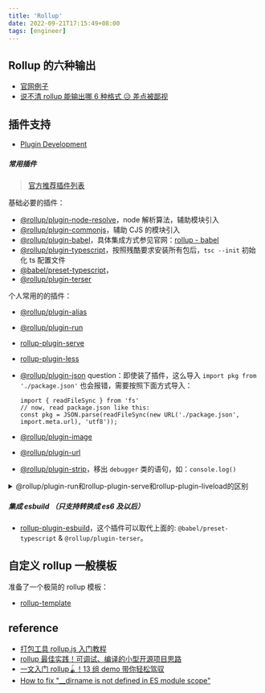 ```yaml
---
title: 'Rollup'
date: 2022-09-21T17:15:49+08:00
tags: [engineer]
---
```


## Rollup 的六种输出

- [官网例子](https://rollupjs.org/repl/)
- [说不清 rollup 能输出哪 6 种格式 😥 差点被鄙视](https://juejin.cn/post/7051236803344334862)

## 插件支持

- [Plugin Development](https://rollupjs.org/plugin-development/)

##### 常用插件

> [官方推荐插件列表](https://github.com/rollup/awesome)

基础必要的插件：

- [@rollup/plugin-node-resolve](https://www.npmjs.com/package/@rollup/plugin-node-resolve)，node 解析算法，辅助模块引入
- [@rollup/plugin-commonjs](https://www.npmjs.com/package/@rollup/plugin-commonjs)，辅助 CJS 的模块引入
- [@rollup/plugin-babel](https://www.npmjs.com/package/@rollup/plugin-babel)，具体集成方式参见官网：[rollup - babel](https://rollupjs.org/tools/#babel)
- [@rollup/plugin-typescript](https://www.npmjs.com/package/@rollup/plugin-typescript)，按照残酷要求安装所有包后，`tsc --init` 初始化 ts 配置文件
- [@babel/preset-typescript](https://www.npmjs.com/package/@babel/preset-typescript)，
- [@rollup/plugin-terser](https://www.npmjs.com/package/@rollup/plugin-terser)

个人常用的的插件：

- [@rollup/plugin-alias](https://www.npmjs.com/package/@rollup/plugin-alias)
- [@rollup/plugin-run](https://www.npmjs.com/package/@rollup/plugin-run)
- [rollup-plugin-serve](https://www.npmjs.com/package/rollup-plugin-serve)

- [rollup-plugin-less](https://www.npmjs.com/package/rollup-plugin-less)
- [@rollup/plugin-json](https://www.npmjs.com/package/@rollup/plugin-json)
  question：即使装了插件，这么导入 `import pkg from './package.json'` 也会报错，需要按照下面方式导入：
  ```JS
  import { readFileSync } from 'fs'
  // now, read package.json like this:
  const pkg = JSON.parse(readFileSync(new URL('./package.json', import.meta.url), 'utf8'));
  ```
- [@rollup/plugin-image](https://www.npmjs.com/package/@rollup/plugin-image)
- [@rollup/plugin-url](https://www.npmjs.com/package/@rollup/plugin-url)
- [@rollup/plugin-strip](https://www.npmjs.com/package/@rollup/plugin-strip)，移出 `debugger` 类的语句，如：`console.log()`

<details>
<summary>@rollup/plugin-run和rollup-plugin-serve和rollup-plugin-liveload的区别</summary>

1. `@rollup/plugin-run `：用于在打包完成后自动运行生成的代码（包括命令行工具和服务等），可以帮助开发者快速地运行和测试项目。比如，你可以在 npm script 中使用这个插件来启动构建后的打包文件。
2. `rollup-plugin-serve` ：用于在开发过程中实时地提供一个 Web 服务器，可以使开发者在本地预览调试代码，具有文件监听、自动刷新等功能。
3. `rollup-plugin-liveload` ：也是用于实现实时预览和自动刷新的插件，但与 rollup-plugin-serve 不同的是，它并不包含 Web 服务器，而是会打开指定的 HTML 文件，并在其中注入一个 WebSocket 客户端来实现实时刷新的效果。

因此，这三个插件的主要区别在于它们的作用和使用方式。`@rollup/plugin-run` 是一个命令行工具，可以在打包后自动运行生成的代码，`rollup-plugin-serve` 和 `rollup-plugin-liveload` 则都是用于开发过程中的实时预览和自动刷新，但 `rollup-plugin-serve` 提供了一个 Web 服务器，而 `rollup-plugin-liveload` 则需要手动在 HTML 文件中添加 WebSocket 客户端代码。

</details>

##### 集成 esbuild （只支持转换成 es6 及以后）

- [rollup-plugin-esbuild](https://github.com/egoist/rollup-plugin-esbuild)，这个插件可以取代上面的: `@babel/preset-typescript` & `@rollup/plugin-terser`。

## 自定义 rollup 一般模板

准备了一个极简的 rollup 模板：

- [rollup-template](https://github.com/yokiizx/rollup-template)

## reference

- [打包工具 rollup.js 入门教程](https://www.ruanyifeng.com/blog/2022/05/rollup.html)
- [rollup 最佳实践！可调试、编译的小型开源项目思路](https://mp.weixin.qq.com/s/nnZFbNpLnrgfcsi1_y3rrA)
- [一文入门 rollup🪀！13 组 demo 带你轻松驾驭](https://juejin.cn/post/7069555431303020580)
- [How to fix "\_\_dirname is not defined in ES module scope"](https://flaviocopes.com/fix-dirname-not-defined-es-module-scope/)
